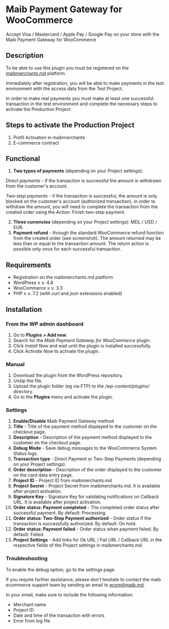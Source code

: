 #  Maib Payment Gateway for WooCommerce
Accept Visa / Mastercard / Apple Pay / Google Pay on your store with the Maib Payment Gateway for WooCommerce

## Description
To be able to use this plugin you must be registered on the [maibmerchants.md](https://maibmerchants.md) platform.

Immediately after registration, you will be able to make payments in the test environment with the access data from the Test Project.

In order to make real payments you must make at least one successful transaction in the test environment and complete the necessary steps to activate the Production Project.

## Steps to activate the Production Project
1. Profil Activation in maibmerchants
2. E-commerce contract 

## Functional
1. **Two types of payments** (depending on your Project settings):

  *Direct payments* - if the transaction is successful the amount is withdrawn from the customer's account.

  *Two-step payments* - if the transaction is successful, the amount is only blocked on the customer's account (authorized transaction), in order to withdraw the amount, you will need to complete the transaction from the created order using the Action: Finish two-step payment.

2. **Three currencies** (depending on your Project settings): MDL / USD / EUR.
3. **Payment refund** - through the standard WooCommerce refund function from the created order (see screenshot). The amount returned may be less than or equal to the transaction amount. The return action is possible only once for each successful transaction.

## Requirements
- Registration on the maibmerchants.md platform
- WordPress ≥ v. 4.8
- WooCommerce ≥ v. 3.3
- PHP ≥ v. 7.2 (with _curl_ and _json_ extensions enabled)

## Installation
### From the WP admin dashboard
1. Go to **Plugins > Add new**.
2. Search for the _Maib Payment Gateway for WooCommerce_ plugin.
3. Click _Install Now_ and wait until the plugin is installed successfully.
4. Click _Activate Now_ to activate the plugin.

### Manual
1. Download the plugin from the WordPress repository.
2. Unzip the file.
3. Upload the plugin folder (eg via FTP) to the _/wp-content/plugins/_ directory.
4. Go to the **Plugins** menu and activate the plugin.

### Settings
1. **Enable/Disable** Maib Payment Gateway method
2. **Title** - Title of the payment method displayed to the customer on the checkout page.
3. **Description** - Description of the payment method displayed to the customer on the checkout page.
4. **Debug Mode** - Save debug messages to the WooCommerce System Status logs.
5. **Transaction type** - Direct Payment or Two-Step Payments (depending on your Project settings).
6. **Order description** - Description of the order displayed to the customer on the card data entry page.
7. **Project ID** - Project ID from maibmerchants.md
8. **Project Secret** - Project Secret from maibmerchants.md. It is available after project activation.
9. **Signature Key** - Signature Key for validating notifications on Callback URL. It is available after project activation.
10. **Order status: Payment completed** - The completed order status after successful payment. By default: Processing.
11. **Order status: Two-Step Payment authorized** - Order status if the transaction is successfully authorized. By default: On hold.
12. **Order status: Payment failed** - Order status when payment failed. By default: Failed.
13. **Project Settings** - Add links for Ok URL / Fail URL / Callback URL in the respective fields of the Project settings in maibmerchants.md.  

### Troubleshooting
To enable the debug option, go to the settings page. 

If you require further assistance, please don't hesitate to contact the maib ecommerce support team by sending an email to ecom@maib.md. 

In your email, make sure to include the following information:
- Merchant name
- Project ID
- Date and time of the transaction with errors
- Error from log file


